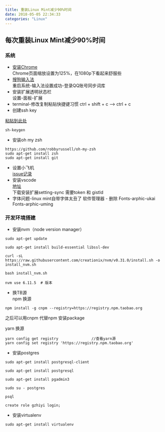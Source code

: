 ```yaml
---
title: 重装Linux Mint减少90%时间
date: 2018-05-05 22:34:33
categories: "Linux"
---
```


## 每次重装Linux Mint减少90%时间
### 系统
* [安装Chrome](https://www.google.com/chrome/browser/desktop/index.html)  
    Chrome页面缩放设置为125%，在1080p下看起来舒服些
* [搜狗输入法](https://pinyin.sogou.com/linux/?r=pinyin)  
    重启系统-输入法设置成功-登录QQ账号同步词库
* 安装扩展透明状态栏  
    设置-面板-扩展
* terminal-修改复制粘贴快捷键习惯
    ctrl + shift + c --> ctrl + c  
* 创建ssh key  

<!--more-->

[粘贴到此处](https://github.com/settings/keys)
```
sh-keygen
```
* 安装oh my zsh
```
https://github.com/robbyrussell/oh-my-zsh
sudo apt-get install zsh
sudo apt-get install git
```
* 设置小飞机  
    [issue记录](https://github.com/GzhiYi/frontend-log/issues/2)  
* 安装vscode   
    [地址](https://code.visualstudio.com/)  
    下载安装扩展setting-sync 需要token 和 gistId
* 字体问题-linux mint自带字体太丑了 
    软件管理器 - 删除 Fonts-arphic-ukai  Fonts-arphic-uming

### 开发环境搭建
* 安装nvm（node version manager）
```
sudo apt-get update

sudo apt-get install build-essential libssl-dev

curl -sL https://raw.githubusercontent.com/creationix/nvm/v0.31.0/install.sh -o install_nvm.sh

bash install_nvm.sh

nvm use 6.11.5  # 版本
```
* 换TB源  
npm 换源 
```
npm install -g cnpm --registry=https://registry.npm.taobao.org
```
之后可以用cnpm 代替npm 安装package

yarn 换源 
```
yarn config get registry               //查看yarn源
yarn config set registry 'https://registry.npm.taobao.org'
```
*  安装postgres
```
sudo apt-get install postgresql-client

sudo apt-get install postgresql

sudo apt-get install pgadmin3

sudo su - postgres

psql

create role gzhiyi login;
```
*  安装virtualenv  
```
sudo apt-get install virtualenv
```